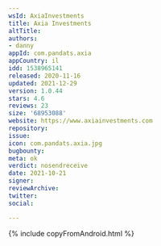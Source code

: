 ```yaml
---
wsId: AxiaInvestments
title: Axia Investments
altTitle: 
authors:
- danny
appId: com.pandats.axia
appCountry: il
idd: 1538965141
released: 2020-11-16
updated: 2021-12-29
version: 1.0.44
stars: 4.6
reviews: 23
size: '68953088'
website: https://www.axiainvestments.com
repository: 
issue: 
icon: com.pandats.axia.jpg
bugbounty: 
meta: ok
verdict: nosendreceive
date: 2021-10-21
signer: 
reviewArchive: 
twitter: 
social: 

---
```


{% include copyFromAndroid.html %}

